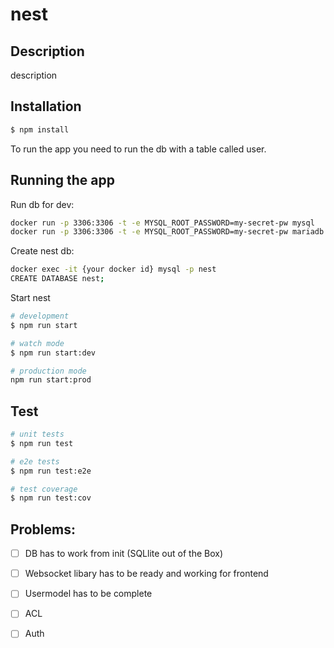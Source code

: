 # nest

## Description

description

## Installation

```bash
$ npm install
```

To run the app you need to run the db with a table called user.

## Running the app

Run db for dev:
```bash
docker run -p 3306:3306 -t -e MYSQL_ROOT_PASSWORD=my-secret-pw mysql
docker run -p 3306:3306 -t -e MYSQL_ROOT_PASSWORD=my-secret-pw mariadb
```
Create nest db:
```bash
docker exec -it {your docker id} mysql -p nest
CREATE DATABASE nest;
```
Start nest
```bash
# development
$ npm run start 

# watch mode
$ npm run start:dev

# production mode
npm run start:prod
```

## Test

```bash
# unit tests
$ npm run test

# e2e tests
$ npm run test:e2e

# test coverage
$ npm run test:cov
```


## Problems:

 - [ ] DB has to work from init (SQLlite out of the Box)
 - [ ] Websocket libary has to be ready and working for frontend
 - [ ] Usermodel has to be complete
 - [ ] ACL 
 - [ ] Auth

